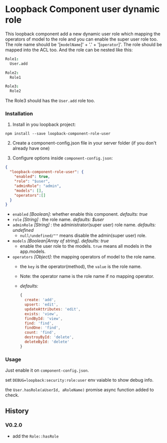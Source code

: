 # Loopback Component user dynamic role

This loopback component add a new dynamic user role which mapping the operators of model to the role and
you can enable the super user role too.
The role name should be '[`modelName`]' + '.' + '[`operator`]'. The role should be mapped into the ACL too.
And the role can be nested like this:

```coffee
Role1:
  User.add

Role2:
  Role1

Role3:
  Role2
```

The Role3 should has the `User.add` role too.


### Installation

1. Install in you loopback project:

  `npm install --save loopback-component-role-user`

2. Create a component-config.json file in your server folder (if you don't already have one)

3. Configure options inside `component-config.json`:

  ```json
  {
    "loopback-component-role-user": {
      "enabled": true,
      "role": "$user",
      "adminRole": "admin",
      "models": [],
      "operators":[]
    }
  }
  ```
  - `enabled` *[Boolean]*: whether enable this component. *defaults: true*
  - `role` *[String]* : the role name. *defaults: $user*
  - `adminRole` *[String]* : the administrator(super user) role name. *defaults: undefined*
    * `null/undefined/""` means disable the admin(super user) role.
  - `models` *[Boolean|Array of string]*. *defaults: true*
    * enable the user role to the models. `true` means all models in the app.models.
  - `operators` *[Object]*: the mapping operators of model to the role name.
    * the `key` is the operator(method), the `value` is the role name.
    * Note: the operator name is the role name if no mapping operator.
    * *defaults:*

      ```js
      {
        create: 'add',
        upsert: 'edit',
        updateAttributes: 'edit',
        exists: 'view',
        findById: 'view',
        find: 'find',
        findOne: 'find',
        count: 'find',
        destroyById: 'delete',
        deleteById: 'delete'
      }
      ```

### Usage


Just enable it on `component-config.json`.

set `DEBUG=loopback:security:role:user` env vaiable to show debug info.


the `User.hasRole(aUserId, aRoleName)` promise async function added to check.

## History

### V0.2.0

+ add the `Role::hasRole`

